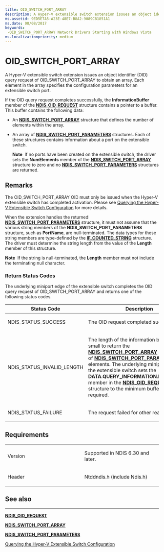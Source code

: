 ```yaml
---
title: OID_SWITCH_PORT_ARRAY
description: A Hyper-V extensible switch extension issues an object identifier (OID) query request of OID_SWITCH_PORT_ARRAY to obtain an array. Each element in the array specifies the configuration parameters for an extensible switch port.
ms.assetid: 9ED5E7A5-A23E-48E7-B8A2-9089C81851A1
ms.date: 08/08/2017
keywords: 
 -OID_SWITCH_PORT_ARRAY Network Drivers Starting with Windows Vista
ms.localizationpriority: medium
---
```


# OID\_SWITCH\_PORT\_ARRAY


A Hyper-V extensible switch extension issues an object identifier (OID) query request of OID\_SWITCH\_PORT\_ARRAY to obtain an array. Each element in the array specifies the configuration parameters for an extensible switch port.

If the OID query request completes successfully, the **InformationBuffer** member of the [**NDIS\_OID\_REQUEST**](/windows-hardware/drivers/ddi/ndis/ns-ndis-_ndis_oid_request) structure contains a pointer to a buffer. This buffer contains the following data:

-   An [**NDIS\_SWITCH\_PORT\_ARRAY**](/windows-hardware/drivers/ddi/ntddndis/ns-ntddndis-_ndis_switch_port_array) structure that defines the number of elements within the array.

-   An array of [**NDIS\_SWITCH\_PORT\_PARAMETERS**](/windows-hardware/drivers/ddi/ntddndis/ns-ntddndis-_ndis_switch_port_parameters) structures. Each of these structures contains information about a port on the extensible switch.

    **Note**  If no ports have been created on the extensible switch, the driver sets the **NumElements** member of the [**NDIS\_SWITCH\_PORT\_ARRAY**](/windows-hardware/drivers/ddi/ntddndis/ns-ntddndis-_ndis_switch_port_array) structure to zero and no [**NDIS\_SWITCH\_PORT\_PARAMETERS**](/windows-hardware/drivers/ddi/ntddndis/ns-ntddndis-_ndis_switch_port_parameters) structures are returned.

     

Remarks
-------

The OID\_SWITCH\_PORT\_ARRAY OID must only be issued when the Hyper-V extensible switch has completed activation. Please see [Querying the Hyper-V Extensible Switch Configuration](./querying-the-hyper-v-extensible-switch-configuration.md) for more details.

When the extension handles the returned [**NDIS\_SWITCH\_PORT\_PARAMETERS**](/windows-hardware/drivers/ddi/ntddndis/ns-ntddndis-_ndis_switch_port_parameters) structure, it must not assume that the various string members of the **NDIS\_SWITCH\_PORT\_PARAMETERS** structure, such as **PortName**, are null-terminated. The data types for these string members are type-defined by the [**IF\_COUNTED\_STRING**](/windows/desktop/api/ifdef/ns-ifdef-_if_counted_string_lh) structure. The driver must determine the string length from the value of the **Length** member of this structure.

**Note**  If the string is null-terminated, the **Length** member must not include the terminating null character.

 

### Return Status Codes

The underlying miniport edge of the extensible switch completes the OID query request of OID\_SWITCH\_PORT\_ARRAY and returns one of the following status codes.

<table>
<colgroup>
<col width="50%" />
<col width="50%" />
</colgroup>
<thead>
<tr class="header">
<th>Status Code</th>
<th>Description</th>
</tr>
</thead>
<tbody>
<tr class="odd">
<td><p>NDIS_STATUS_SUCCESS</p></td>
<td><p>The OID request completed successfully.</p></td>
</tr>
<tr class="even">
<td><p>NDIS_STATUS_INVALID_LENGTH</p></td>
<td><p>The length of the information buffer is too small to return the <a href="https://docs.microsoft.com/windows-hardware/drivers/ddi/ntddndis/ns-ntddndis-_ndis_switch_port_array" data-raw-source="[&lt;strong&gt;NDIS_SWITCH_PORT_ARRAY&lt;/strong&gt;](/windows-hardware/drivers/ddi/ntddndis/ns-ntddndis-_ndis_switch_port_array)"><strong>NDIS_SWITCH_PORT_ARRAY</strong></a> and its array of <a href="https://docs.microsoft.com/windows-hardware/drivers/ddi/ntddndis/ns-ntddndis-_ndis_switch_port_parameters" data-raw-source="[&lt;strong&gt;NDIS_SWITCH_PORT_PARAMETERS&lt;/strong&gt;](/windows-hardware/drivers/ddi/ntddndis/ns-ntddndis-_ndis_switch_port_parameters)"><strong>NDIS_SWITCH_PORT_PARAMETERS</strong></a> elements. The underlying miniport edge of the extensible switch sets the <strong>DATA.QUERY_INFORMATION.BytesNeeded</strong> member in the <a href="https://docs.microsoft.com/windows-hardware/drivers/ddi/ndis/ns-ndis-_ndis_oid_request" data-raw-source="[&lt;strong&gt;NDIS_OID_REQUEST&lt;/strong&gt;](/windows-hardware/drivers/ddi/ndis/ns-ndis-_ndis_oid_request)"><strong>NDIS_OID_REQUEST</strong></a> structure to the minimum buffer size that is required.</p></td>
</tr>
<tr class="odd">
<td><p>NDIS_STATUS_FAILURE</p></td>
<td><p>The request failed for other reasons.</p></td>
</tr>
</tbody>
</table>

 

Requirements
------------

<table>
<colgroup>
<col width="50%" />
<col width="50%" />
</colgroup>
<tbody>
<tr class="odd">
<td><p>Version</p></td>
<td><p>Supported in NDIS 6.30 and later.</p></td>
</tr>
<tr class="even">
<td><p>Header</p></td>
<td>Ntddndis.h (include Ndis.h)</td>
</tr>
</tbody>
</table>

## See also


****
[**NDIS\_OID\_REQUEST**](/windows-hardware/drivers/ddi/ndis/ns-ndis-_ndis_oid_request)

[**NDIS\_SWITCH\_PORT\_ARRAY**](/windows-hardware/drivers/ddi/ntddndis/ns-ntddndis-_ndis_switch_port_array)

[**NDIS\_SWITCH\_PORT\_PARAMETERS**](/windows-hardware/drivers/ddi/ntddndis/ns-ntddndis-_ndis_switch_port_parameters)

[Querying the Hyper-V Extensible Switch Configuration](./querying-the-hyper-v-extensible-switch-configuration.md)

 

